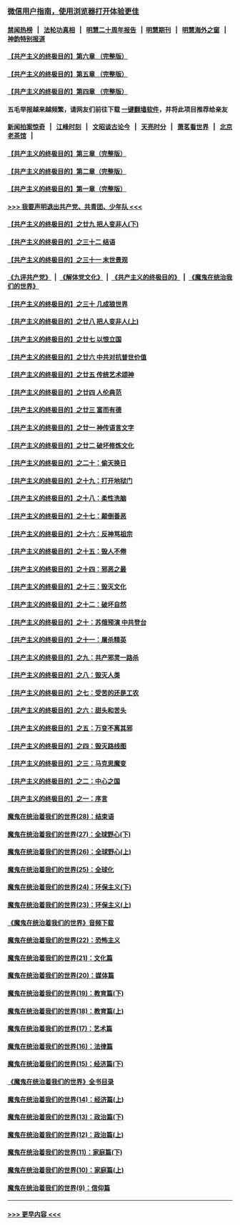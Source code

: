 ### [微信用户指南，使用浏览器打开体验更佳](https://github.com/gfw-breaker/banned-news1/blob/master/indexes/wechat-guide.md?t=0)
#### [禁闻热榜](热点新闻.md?t=0)  &nbsp;&nbsp;|&nbsp;&nbsp; [法轮功真相](https://github.com/gfw-breaker/truth/blob/master/README.md?t=0) &nbsp;&nbsp;|&nbsp;&nbsp; [明慧二十周年报告](https://github.com/gfw-breaker/mh-reports/blob/master/README.md?t=0) &nbsp;&nbsp;|&nbsp;&nbsp;[明慧期刊](https://github.com/gfw-breaker/mh-qikan) &nbsp;&nbsp;|&nbsp;&nbsp; [明慧海外之窗](https://github.com/gfw-breaker/mh-news/blob/master/README.md?t=0) &nbsp;&nbsp;|&nbsp;&nbsp; [神韵特别报道](https://github.com/gfw-breaker/mh-news/blob/master/shenyun.md?t=0)
#### [【共产主义的终极目的】第六章 （完整版）](../pages/nsc422/n11428913.md?t=02050301) 
#### [【共产主义的终极目的】第五章 （完整版）](../pages/nsc422/n11428912.md?t=02050301) 
#### [【共产主义的终极目的】第四章 （完整版）](../pages/nsc422/n11428907.md?t=02050301) 
#### 五毛举报越来越频繁，请网友们前往下载 [一键翻墙软件](https://github.com/gfw-breaker/ssr-accounts)，并将此项目推荐给亲友
#### [新闻拍案惊奇](https://github.com/gfw-breaker/banned-news1/blob/master/pages/link4.md) &nbsp;&nbsp;|&nbsp;&nbsp; [江峰时刻](https://github.com/gfw-breaker/banned-news1/blob/master/pages/link4.md) &nbsp;&nbsp;|&nbsp;&nbsp; [文昭谈古论今](https://github.com/gfw-breaker/banned-news1/blob/master/pages/link4.md) &nbsp;&nbsp;|&nbsp;&nbsp; [天亮时分](https://github.com/gfw-breaker/banned-news1/blob/master/pages/link4.md) &nbsp;&nbsp;|&nbsp;&nbsp; [萧茗看世界](https://github.com/gfw-breaker/banned-news1/blob/master/pages/link4.md) &nbsp;&nbsp;|&nbsp;&nbsp; [北京老茶馆](https://github.com/gfw-breaker/banned-news1/blob/master/pages/link4.md) &nbsp;&nbsp;|&nbsp;&nbsp; 
#### [【共产主义的终极目的】第三章（完整版）](../pages/nsc422/n11428848.md?t=02050301) 
#### [【共产主义的终极目的】第二章（完整版）](../pages/nsc422/n11428831.md?t=02050301) 
#### [【共产主义的终极目的】第一章（完整版）](../pages/nsc422/n11417651.md?t=02050301) 
#### [>>> 我要声明退出共产党、共青团、少年队 <<<](https://github.com/begood0513/goodnews/blob/master/quit/letter.md) 
#### [【共产主义的终极目的】之廿九 把人变非人(下)](../pages/nsc422/n11344140.md?t=02050301) 
#### [【共产主义的终极目的】之三十二 结语](../pages/nsc422/n11360535.md?t=02050301) 
#### [【共产主义的终极目的】之三十一 末世景观](../pages/nsc422/n11351129.md?t=02050301) 
#### [《九评共产党》](https://github.com/begood0513/9ping.md/blob/master/README.md) &nbsp;|&nbsp; [《解体党文化》](../../../../jtdwh.md/blob/master/README.md)  &nbsp;|&nbsp; [《共产主义的终极目的》](../../../../gczydzjmd.md/blob/master/README.md) &nbsp;|&nbsp; [《魔鬼在统治我们的世界》](../../../../mgztzwmdsj.md/blob/master/README.md) 
#### [【共产主义的终极目的】之三十 几成狼世界](../pages/nsc422/n11348280.md?t=02050301) 
#### [【共产主义的终极目的】之廿八 把人变非人(上)](../pages/nsc422/n11340492.md?t=02050301) 
#### [【共产主义的终极目的】之廿七 以恨立国](../pages/nsc422/n11336944.md?t=02050301) 
#### [【共产主义的终极目的】之廿六 中共对抗普世价值](../pages/nsc422/n11324785.md?t=02050301) 
#### [【共产主义的终极目的】之廿五 传统艺术颂神](../pages/nsc422/n11296396.md?t=02050301) 
#### [【共产主义的终极目的】之廿四 人伦典范](../pages/nsc422/n11296397.md?t=02050301) 
#### [【共产主义的终极目的】之廿三 富而有德](../pages/nsc422/n11283598.md?t=02050301) 
#### [【共产主义的终极目的】之廿一 神传语言文字](../pages/nsc422/n11263265.md?t=02050301) 
#### [【共产主义的终极目的】之廿二 破坏修炼文化](../pages/nsc422/n11245728.md?t=02050301) 
#### [【共产主义的终极目的】之二十：偷天换日](../pages/nsc422/n11238846.md?t=02050301) 
#### [【共产主义的终极目的】之十九：打开地狱门](../pages/nsc422/n11206376.md?t=02050301) 
#### [【共产主义的终极目的】之十八：柔性洗脑](../pages/nsc422/n11199994.md?t=02050301) 
#### [【共产主义的终极目的】之十七：颠倒善恶](../pages/nsc422/n11179782.md?t=02050301) 
#### [【共产主义的终极目的】之十六：反神骂祖宗](../pages/nsc422/n11166798.md?t=02050301) 
#### [【共产主义的终极目的】之十五：毁人不倦](../pages/nsc422/n11166792.md?t=02050301) 
#### [【共产主义的终极目的】之十四：邪恶之最](../pages/nsc422/n11150249.md?t=02050301) 
#### [【共产主义的终极目的】之十三：毁灭文化](../pages/nsc422/n11135227.md?t=02050301) 
#### [【共产主义的终极目的】之十二：破坏自然](../pages/nsc422/n11135214.md?t=02050301) 
#### [【共产主义的终极目的】之十：苏俄预演 中共登台](../pages/nsc422/n11118424.md?t=02050301) 
#### [【共产主义的终极目的】之十一：屠杀精英](../pages/nsc422/n11118442.md?t=02050301) 
#### [【共产主义的终极目的】之九：共产邪灵一路杀](../pages/nsc422/n11114139.md?t=02050301) 
#### [【共产主义的终极目的】之八：毁灭人类](../pages/nsc422/n11108503.md?t=02050301) 
#### [【共产主义的终极目的】之七：受苦的还是工农](../pages/nsc422/n11101809.md?t=02050301) 
#### [【共产主义的终极目的】之六：甜头和苦头](../pages/nsc422/n11096971.md?t=02050301) 
#### [【共产主义的终极目的】之五：万变不离其邪](../pages/nsc422/n11091285.md?t=02050301) 
#### [【共产主义的终极目的】之四：毁灭路线图](../pages/nsc422/n11086284.md?t=02050301) 
#### [【共产主义的终极目的】之三：马克思魔变](../pages/nsc422/n11061941.md?t=02050301) 
#### [【共产主义的终极目的】之二：中心之国](../pages/nsc422/n11047728.md?t=02050301) 
#### [【共产主义的终极目的】之一：序言](../pages/nsc422/n11086077.md?t=02050301) 
#### [魔鬼在统治着我们的世界(28)：结束语](../pages/nsc422/n10936246.md?t=02050301) 
#### [魔鬼在统治着我们的世界(27)：全球野心(下)](../pages/nsc422/n10928319.md?t=02050301) 
#### [魔鬼在统治着我们的世界(26)：全球野心(上)](../pages/nsc422/n10900318.md?t=02050301) 
#### [魔鬼在统治着我们的世界(25)：全球化](../pages/nsc422/n10788205.md?t=02050301) 
#### [魔鬼在统治着我们的世界(24)：环保主义(下)](../pages/nsc422/n10695307.md?t=02050301) 
#### [魔鬼在统治着我们的世界(23)：环保主义(上)](../pages/nsc422/n10688613.md?t=02050301) 
#### [《魔鬼在统治着我们的世界》音频下载](../pages/nsc422/n10635553.md?t=02050301) 
#### [魔鬼在统治着我们的世界(22)：恐怖主义](../pages/nsc422/n10614727.md?t=02050301) 
#### [魔鬼在统治着我们的世界(21)：文化篇](../pages/nsc422/n10597706.md?t=02050301) 
#### [魔鬼在统治着我们的世界(20)：媒体篇](../pages/nsc422/n10586579.md?t=02050301) 
#### [魔鬼在统治着我们的世界(19)：教育篇(下)](../pages/nsc422/n10564808.md?t=02050301) 
#### [魔鬼在统治着我们的世界(18)：教育篇(上)](../pages/nsc422/n10526970.md?t=02050301) 
#### [魔鬼在统治着我们的世界(17)：艺术篇](../pages/nsc422/n10499093.md?t=02050301) 
#### [魔鬼在统治着我们的世界(16)：法律篇](../pages/nsc422/n10485969.md?t=02050301) 
#### [魔鬼在统治着我们的世界(15)：经济篇(下)](../pages/nsc422/n10469975.md?t=02050301) 
#### [《魔鬼在统治着我们的世界》全书目录](../pages/nsc422/n10464261.md?t=02050301) 
#### [魔鬼在统治着我们的世界(14)：经济篇(上)](../pages/nsc422/n10457370.md?t=02050301) 
#### [魔鬼在统治着我们的世界(13)：政治篇(下)](../pages/nsc422/n10448270.md?t=02050301) 
#### [魔鬼在统治着我们的世界(12)：政治篇(上)](../pages/nsc422/n10444576.md?t=02050301) 
#### [魔鬼在统治着我们的世界(11)：家庭篇(下)](../pages/nsc422/n10440961.md?t=02050301) 
#### [魔鬼在统治着我们的世界(10)：家庭篇(上)](../pages/nsc422/n10435448.md?t=02050301) 
#### [魔鬼在统治着我们的世界(9)：信仰篇](../pages/nsc422/n10432159.md?t=02050301) 

----
#### [ >>> 更早内容 <<< ](../indexes/nsc422-earlier.md)
